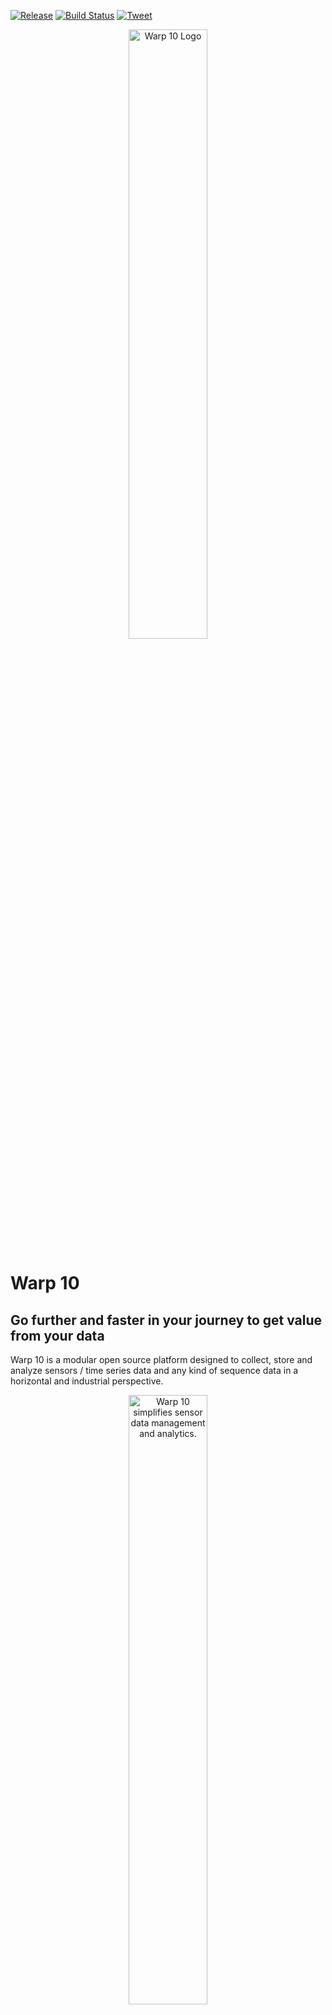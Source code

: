 [![Release](https://img.shields.io/github/v/release/senx/warp10-platform)](https://github.com/senx/warp10-platform/releases/latest)
[![Build Status](https://www.travis-ci.com/senx/warp10-platform.svg?branch=master)](https://www.travis-ci.com/senx/warp10-platform)
[![Tweet](https://img.shields.io/twitter/url/http/shields.io.svg?style=social)](https://twitter.com/intent/tweet?text=Get%20The%20Most%20Advanced%20Time%20Series%20Platform&url=https://warp10.io/download&via=warp10io&hashtags=tsdb,database,timeseries,opensource)

<p align="center"><a href="https://warp10.io" title="Warp 10 Platform"><img src="https://warp10.io/assets/img/warp10_bySenx_dark.png" alt="Warp 10 Logo" width="50%"></a></p>

# Warp 10
## Go further and faster in your journey to get value from your data

Warp 10 is a modular open source platform designed to collect, store and analyze sensors / time series data and any kind of sequence data in a horizontal and industrial perspective.

<p align="center"><a href="https://youtu.be/-5dAB7-dHaQ"><img src="https://warp10.io/assets/img/thumbnail_warp10_video.jpg" alt="Warp 10 simplifies sensor data management and analytics." width="50%"></a></p>

## Warp 10 simplifies data management and analytics
Shaped for the Internet of Things (IoT) with a flexible data model, Warp 10 provides a unique and powerful framework to simplify your processes from data collection to analysis and visualization, with the support of geolocated data in its core model (called Geo Time Series).

Geo Time Series extend the notion of Time Series by merging the sequence of sensor readings with the sequence of sensor locations. If your data have no location information, Warp 10 will handle them as regular Time Series.

Warp 10 offers both a Time Series Database and a powerful analysis environment that can be used together or independently.

## Features

The Warp 10 Platform provides a rich set of features to simplify your work on sensor data:
* **A powerful Analytics Engine** with [WarpLib](https://www.warp10.io/doc/reference), a library dedicated to time series data analysis with more than 1000 functions and extension capabilities to perform data analysis, from the simplest to the most advanced. Use the Analytics Engine integrated in the Warp 10 platform or as an external library in your tools.
* **Warp 10 Storage Engine**, our collection and storage layer, a Geo Time Series Database
* **The Edge version**, to implement Warp 10 on any machine technical system or device by adjunction of additional board or box thanks to a wide range of connectors.
* [**WarpScript**](https://www.warp10.io/content/03_Documentation/04_WarpScript), a language specifically designed for analytics of time series data. It is one of the pillars of the analytics layer of the Warp 10 Platform
* [**FLoWS**](https://www.warp10.io/content/03_Documentation/04_FLoWS), an alternative to WarpScript for users discovering the Warp 10 Platform. It is meant to be easy to learn, look familiar to users of other programming languages, and enable time series analysis by leveraging the whole of WarpLib.
* **Plasma and Mobius**, streaming engines allowing to cascade the Warp 10 Platform with Complex Event Processing solutions and to build dynamic dashboards
* **Runner**, a system for scheduling WarpScript program executions on the server side
* [**Sensision**](https://github.com/senx/sensision), a framework for exposing metrics and pushing them into Warp 10
* **Standalone version** running on a [Raspberry Pi](https://blog.senx.io/warp-10-raspberry-bench-for-industrial-iot/) as well as on a beefy server, with no external dependencies
* Replication and sharding of standalone instances using the **Datalog mechanism**
* **Distributed version**, based on Hadoop HBase for the most demanding environments
* Integration with [Pig](https://github.com/senx/warp10-pig), [Spark](https://github.com/senx/warp10-spark2), [Flink](https://github.com/senx/warp10-flink), [NiFi](https://github.com/senx/nifi-warp10-processor), [Kafka Streams](https://github.com/senx/warp10-plugin-kstreams) and [Storm](https://github.com/senx/warp10-storm) for batch and streaming analysis.
* An easy integration into a **large ecosystem** of existing tools, such as Jupyter, Python, HTTP, Json, NodeRed, R, Zeppelin, Tableau, Pytorch, MQTT, LevelDB, Avro and more.

A collection of tools that complete the Platform and ease your work on time series data:
* [WarpStudio](https://studio.senx.io/), a web editor, to edit and execute your WarpScript and FLoWS code.
* [WarpFleet](https://warpfleet.senx.io/), the artifact repository, to share your plugins, extensions and macros.
* [Sandbox](https://sandbox.senx.io), a hosted environment for test driving Warp 10 without deploying it.
* [WarpView](https://senx.github.io/warpview/), a collection of charting web components
* [Discovery](https://warp10.io/content/05_Ecosystem/02_Visualization/02_Discovery/00_Overview), a dynamic dashboarding solution with a unique dashboard as code approach.

## Getting started

We strongly recommend you to start with the [getting started](https://www.warp10.io/content/02_Getting_started).
You will learn the basics and the concepts behind Warp 10 step by step.

Learn more by browsing the [documentation](https://www.warp10.io/doc/reference).

To test Warp 10 without installing it, try the [free sandbox](https://sandbox.senx.io/) where you can get your hands on in no time.



## Help & Community

The team has put lots of efforts into the [documentation](https://www.warp10.io/doc/reference) of the Warp 10 Platform, there are still some areas which may need improving, so we count on you to raise the overall quality.

We understand that discovering all the features of the Warp 10 Platform at once can be intimidating, that’s why you have several options to find answers to your questions:
* Explore the [blog](https://blog.senx.io/) and especially the Tutorials and Thinking in WarpScript categories
* Explore the [tutorials](https://www.warp10.io/content/04_Tutorials) on [warp10.io](https://www.warp10.io/)
* Follow us on [Twitter](https://twitter.com/warp10io)
* Join the [Lounge](https://lounge.warp10.io/), the Warp 10 community on Slack
* Subscribe to the [Google Group](https://groups.google.com/forum/#!forum/warp10-users)
* Ask your question on StackOverflow using [warp10](https://stackoverflow.com/search?q=warp10) and [warpscript](https://stackoverflow.com/search?q=warpscript) tags
* Get informed of the last news of the Platform thanks to the [newsletter](https://senx.us19.list-manage.com/subscribe/post?u=322486758928f239c3698c600&id=bc195bb85c)

Our goal is to build a large community of users to move our platform into territories we haven't explored yet and to make Warp 10 and WarpScript the standards for sensor data and the IoT.

## Contributing to the Warp 10 Platform

Open source software is built by people like you, who spend their free time creating things the rest of the community can use.

You want to contribute to Warp 10? We encourage you to read the [contributing page](https://www.warp10.io/content/06_Community/02_Contributing) before.


## Commercial Support

Should you need commercial support for your projects, [SenX](https://senx.io/) offers support plans which will give you access to the core team developing the platform.

Don't hesitate to contact us at [sales@senx.io](mailto:sales@senx.io) for all your inquiries.

#### Trademarks

Warp 10, WarpScript, WarpFleet, Geo Time Series and SenX are trademarks of SenX S.A.S.
